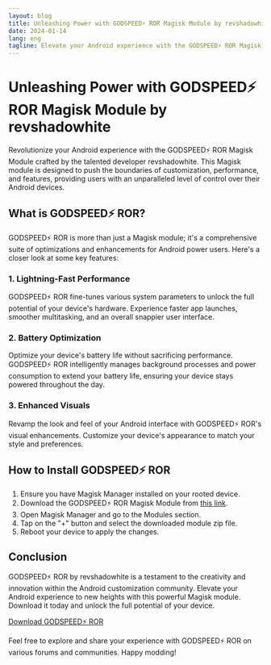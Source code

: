 ```yaml
---
layout: blog
title: Unleashing Power with GODSPEED⚡️ ROR Magisk Module by revshadowhite
date: 2024-01-14
lang: eng
tagline: Elevate your Android experience with the GODSPEED⚡️ ROR Magisk Module - A game-changer for enthusiasts.
---
```


# Unleashing Power with GODSPEED⚡️ ROR Magisk Module by revshadowhite

Revolutionize your Android experience with the GODSPEED⚡️ ROR Magisk Module crafted by the talented developer revshadowhite. This Magisk module is designed to push the boundaries of customization, performance, and features, providing users with an unparalleled level of control over their Android devices.

## What is GODSPEED⚡️ ROR?

GODSPEED⚡️ ROR is more than just a Magisk module; it's a comprehensive suite of optimizations and enhancements for Android power users. Here's a closer look at some key features:

### 1. Lightning-Fast Performance

GODSPEED⚡️ ROR fine-tunes various system parameters to unlock the full potential of your device's hardware. Experience faster app launches, smoother multitasking, and an overall snappier user interface.

### 2. Battery Optimization

Optimize your device's battery life without sacrificing performance. GODSPEED⚡️ ROR intelligently manages background processes and power consumption to extend your battery life, ensuring your device stays powered throughout the day.

### 3. Enhanced Visuals

Revamp the look and feel of your Android interface with GODSPEED⚡️ ROR's visual enhancements. Customize your device's appearance to match your style and preferences.

## How to Install GODSPEED⚡️ ROR

1. Ensure you have Magisk Manager installed on your rooted device.
2. Download the GODSPEED⚡️ ROR Magisk Module from [this link](https://bestmagiskmodule.github.io/2023/11/30/Godspeed-Magisk-Module.html).
3. Open Magisk Manager and go to the Modules section.
4. Tap on the "+" button and select the downloaded module zip file.
5. Reboot your device to apply the changes.

## Conclusion

GODSPEED⚡️ ROR by revshadowhite is a testament to the creativity and innovation within the Android customization community. Elevate your Android experience to new heights with this powerful Magisk module. Download it today and unlock the full potential of your device.

[Download GODSPEED⚡️ ROR](https://bestmagiskmodule.github.io/2023/11/30/Godspeed-Magisk-Module.html)

Feel free to explore and share your experience with GODSPEED⚡️ ROR on various forums and communities. Happy modding!
